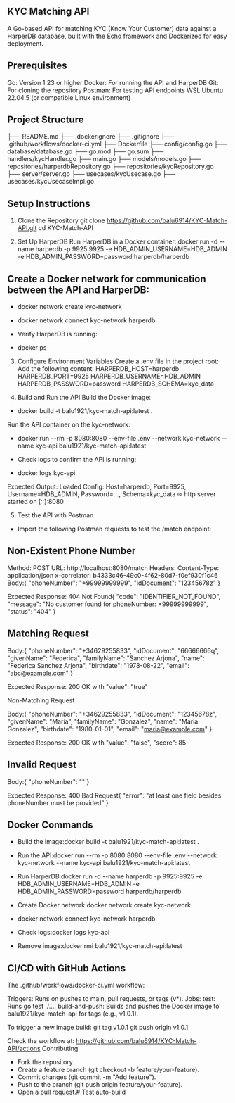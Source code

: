 ## KYC Matching API
A Go-based API for matching KYC (Know Your Customer) data against a HarperDB database, built with the Echo framework and Dockerized for easy deployment.
## Prerequisites
Go: Version 1.23 or higher
Docker: For running the API and HarperDB
Git: For cloning the repository
Postman: For testing API endpoints
WSL Ubuntu 22.04.5 (or compatible Linux environment)
## Project Structure
├── README.md
├── .dockerignore
├── .gitignore
├── .github/workflows/docker-ci.yml
├── Dockerfile
├── config/config.go
├── database/database.go
├── go.mod
├── go.sum
├── handlers/kycHandler.go
├── main.go
├── models/models.go
├── repositories/harperdbRepository.go
├── repositories/kycRepository.go
├── server/server.go
├── usecases/kycUsecase.go
├── usecases/kycUsecaseImpl.go
## Setup Instructions
1. Clone the Repository
git clone https://github.com/balu6914/KYC-Match-API.git
cd KYC-Match-API

2. Set Up HarperDB
Run HarperDB in a Docker container:
docker run -d --name harperdb -p 9925:9925 -e HDB_ADMIN_USERNAME=HDB_ADMIN -e HDB_ADMIN_PASSWORD=password harperdb/harperdb

## Create a Docker network for communication between the API and HarperDB:
- docker network create kyc-network
- docker network connect kyc-network harperdb

- Verify HarperDB is running:
- docker ps

3. Configure Environment Variables
Create a .env file in the project root:
Add the following content:
HARPERDB_HOST=harperdb
HARPERDB_PORT=9925
HARPERDB_USERNAME=HDB_ADMIN
HARPERDB_PASSWORD=password
HARPERDB_SCHEMA=kyc_data

4. Build and Run the API
Build the Docker image:
- docker build -t balu1921/kyc-match-api:latest .

Run the API container on the kyc-network:
- docker run --rm -p 8080:8080 --env-file .env --network kyc-network --name kyc-api balu1921/kyc-match-api:latest

- Check logs to confirm the API is running:
- docker logs kyc-api

Expected Output:
Loaded Config: Host=harperdb, Port=9925, Username=HDB_ADMIN, Password=..., Schema=kyc_data
⇨ http server started on [::]:8080

5. Test the API with Postman
- Import the following Postman requests to test the /match endpoint:
## Non-Existent Phone Number
Method: POST
URL: http://localhost:8080/match
Headers:
Content-Type: application/json
x-correlator: b4333c46-49c0-4f62-80d7-f0ef930f1c46
Body:{
  "phoneNumber": "+99999999999",
  "idDocument": "12345678z"
}

Expected Response: 404 Not Found{
  "code": "IDENTIFIER_NOT_FOUND",
  "message": "No customer found for phoneNumber: +99999999999",
  "status": "404"
}

## Matching Request
Body:{
  "phoneNumber": "+34629255833",
  "idDocument": "66666666q",
  "givenName": "Federica",
  "familyName": "Sanchez Arjona",
  "name": "Federica Sanchez Arjona",
  "birthdate": "1978-08-22",
  "email": "abc@example.com"
}

Expected Response: 200 OK with "value": "true"

Non-Matching Request

Body:{
  "phoneNumber": "+34629255833",
  "idDocument": "12345678z",
  "givenName": "Maria",
  "familyName": "Gonzalez",
  "name": "Maria Gonzalez",
  "birthdate": "1980-01-01",
  "email": "maria@example.com"
}


Expected Response: 200 OK with "value": "false", "score": 85
## Invalid Request
Body:{
  "phoneNumber": ""
}


Expected Response: 400 Bad Request{
  "error": "at least one field besides phoneNumber must be provided"
}
## Docker Commands
- Build the image:docker build -t balu1921/kyc-match-api:latest .

- Run the API:docker run --rm -p 8080:8080 --env-file .env --network kyc-network --name kyc-api balu1921/kyc-match-api:latest

- Run HarperDB:docker run -d --name harperdb -p 9925:9925 -e HDB_ADMIN_USERNAME=HDB_ADMIN -e HDB_ADMIN_PASSWORD=password harperdb/harperdb

- Create Docker network:docker network create kyc-network
- docker network connect kyc-network harperdb

- Check logs:docker logs kyc-api
- Remove image:docker rmi balu1921/kyc-match-api:latest
## CI/CD with GitHub Actions
The .github/workflows/docker-ci.yml workflow:

Triggers: Runs on pushes to main, pull requests, or tags (v*).
Jobs:
test: Runs go test ./....
build-and-push: Builds and pushes the Docker image to balu1921/kyc-match-api for tags (e.g., v1.0.1).

To trigger a new image build:
git tag v1.0.1
git push origin v1.0.1

Check the workflow at: https://github.com/balu6914/KYC-Match-API/actions
Contributing

- Fork the repository.
- Create a feature branch (git checkout -b feature/your-feature).
- Commit changes (git commit -m "Add feature").
- Push to the branch (git push origin feature/your-feature).
- Open a pull request.# Test auto-build
